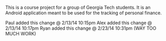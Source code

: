 This is a course project for a group of Georgia Tech students.
It is an Android application meant to be used for the tracking of personal
finance.

Paul added this change @ 2/13/14 10:15pm
Alex added this change @ 2/13/14 10:17pm
Ryan added this change @ 2/23/14 10:31pm (WAY TOO MUCH WORK)
